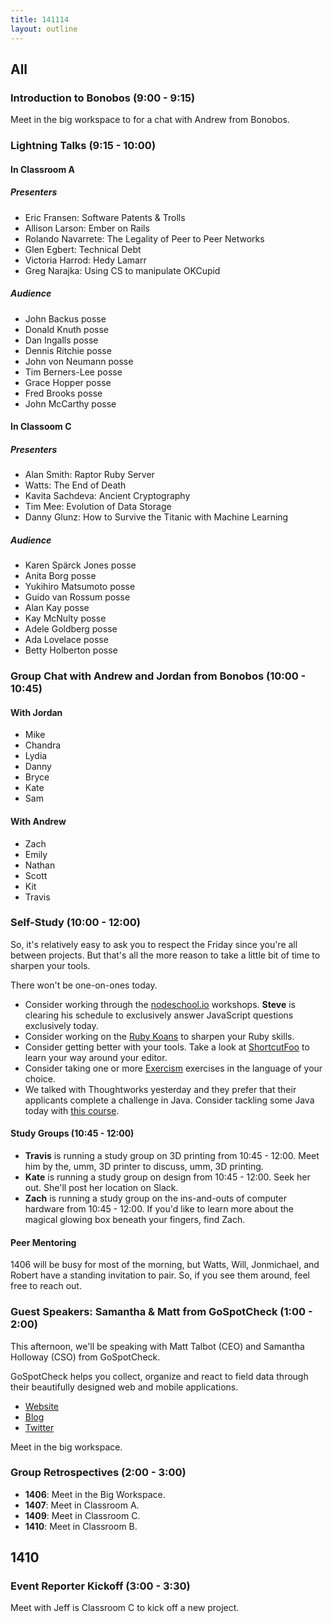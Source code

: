```yaml
---
title: 141114
layout: outline
---
```


## All

### Introduction to Bonobos (9:00 - 9:15)

Meet in the big workspace to for a chat with Andrew from Bonobos.

### Lightning Talks (9:15 - 10:00)

#### In Classroom A

##### Presenters

* Eric Fransen: Software Patents & Trolls
* Allison Larson: Ember on Rails
* Rolando Navarrete: The Legality of Peer to Peer Networks
* Glen Egbert: Technical Debt
* Victoria Harrod: Hedy Lamarr
* Greg Narajka: Using CS to manipulate OKCupid

##### Audience

* John Backus posse
* Donald Knuth posse
* Dan Ingalls posse
* Dennis Ritchie posse
* John von Neumann posse
* Tim Berners-Lee posse
* Grace Hopper posse
* Fred Brooks posse
* John McCarthy posse

#### In Classoom C

##### Presenters

* Alan Smith: Raptor Ruby Server
* Watts: The End of Death
* Kavita Sachdeva: Ancient Cryptography
* Tim Mee: Evolution of Data Storage
* Danny Glunz: How to Survive the Titanic with Machine Learning

##### Audience

* Karen Spärck Jones posse
* Anita Borg posse
* Yukihiro Matsumoto posse
* Guido van Rossum posse
* Alan Kay posse
* Kay McNulty posse
* Adele Goldberg posse
* Ada Lovelace posse
* Betty Holberton posse

### Group Chat with Andrew and Jordan from Bonobos (10:00 - 10:45)

#### With Jordan

* Mike
* Chandra
* Lydia
* Danny
* Bryce
* Kate
* Sam

#### With Andrew

* Zach
* Emily
* Nathan
* Scott
* Kit
* Travis

### Self-Study (10:00 - 12:00)

So, it's relatively easy to ask you to respect the Friday since you're all between projects. But that's all
the more reason to take a little bit of time to sharpen your tools.

There won't be one-on-ones today.

* Consider working through the [nodeschool.io](http://nodeschool.io/) workshops. **Steve** is clearing his
  schedule to exclusively answer JavaScript questions exclusively today.
* Consider working on the [Ruby Koans](http://rubykoans.com/) to sharpen your Ruby skills.
* Consider getting better with your tools. Take a look at [ShortcutFoo](https://www.shortcutfoo.com/) to
  learn your way around your editor.
* Consider taking one or more [Exercism](http://exercism.io) exercises in the language of your choice.
* We talked with Thoughtworks yesterday and they prefer that their applicants complete a challenge in Java.
  Consider tackling some Java today with [this course](https://www.udemy.com/java-tutorial/).

#### Study Groups (10:45 - 12:00)

* **Travis** is running a study group on 3D printing from 10:45 - 12:00. Meet him by the, umm, 3D printer to discuss, umm, 3D
  printing.
* **Kate** is running a study group on design from 10:45 - 12:00. Seek her out. She'll post her location on Slack.
* **Zach** is running a study group on the ins-and-outs of computer hardware from 10:45 - 12:00. If you'd like to learn more about the magical glowing box beneath your fingers, find Zach.

#### Peer Mentoring

1406 will be busy for most of the morning, but Watts, Will, Jonmichael, and Robert have a standing invitation to pair. So, if you see them around, feel free to reach out.

### Guest Speakers: Samantha & Matt from GoSpotCheck (1:00 - 2:00)

This afternoon, we'll be speaking with Matt Talbot (CEO) and Samantha Holloway (CSO) from GoSpotCheck.

GoSpotCheck helps you collect, organize and react to field data through their beautifully designed web and mobile applications.

* [Website](http://www.gospotcheck.com)
* [Blog](http://www.gospotcheck.com/blog/)
* [Twitter](https://twitter.com/gospotcheck)

Meet in the big workspace.

### Group Retrospectives (2:00 - 3:00)

* **1406**: Meet in the Big Workspace.
* **1407**: Meet in Classroom A.
* **1409**: Meet in Classroom C.
* **1410**: Meet in Classroom B.

## 1410

### Event Reporter Kickoff (3:00 - 3:30)

Meet with Jeff is Classroom C to kick off a new project.
